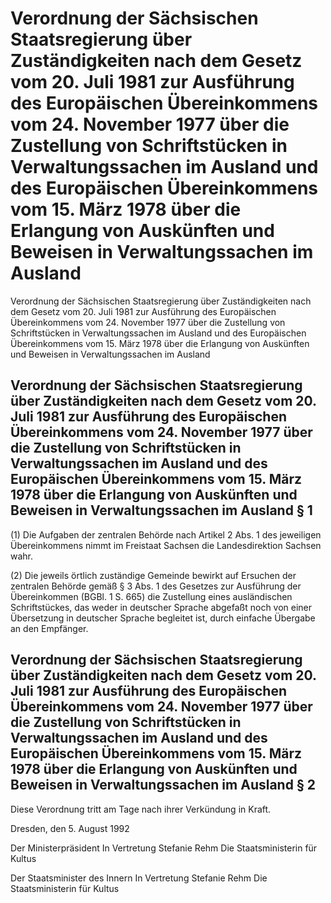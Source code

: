 # Verordnung der Sächsischen Staatsregierung über Zuständigkeiten nach dem Gesetz vom 20. Juli 1981 zur Ausführung des Europäischen Übereinkommens vom 24. November 1977 über die Zustellung von Schriftstücken in Verwaltungssachen im Ausland und des Europäischen Übereinkommens vom 15. März 1978 über die Erlangung von Auskünften und Beweisen in Verwaltungssachen im Ausland

Verordnung der Sächsischen Staatsregierung über Zuständigkeiten nach dem Gesetz vom 20. Juli 1981 zur Ausführung des Europäischen Übereinkommens vom 24. November 1977 über die Zustellung von Schriftstücken in Verwaltungssachen im Ausland und des Europäischen Übereinkommens vom 15. März 1978 über die Erlangung von Auskünften und Beweisen in Verwaltungssachen im Ausland

## Verordnung der Sächsischen Staatsregierung über Zuständigkeiten nach dem Gesetz vom 20. Juli 1981 zur Ausführung des Europäischen Übereinkommens vom 24. November 1977 über die Zustellung von Schriftstücken in Verwaltungssachen im Ausland und des Europäischen Übereinkommens vom 15. März 1978 über die Erlangung von Auskünften und Beweisen in Verwaltungssachen im Ausland § 1 

(1) Die Aufgaben der zentralen Behörde nach Artikel 2 Abs. 1 des jeweiligen Übereinkommens nimmt im Freistaat Sachsen die Landesdirektion Sachsen wahr.

(2) Die jeweils örtlich zuständige Gemeinde bewirkt auf Ersuchen der zentralen Behörde gemäß § 3 Abs. 1 des Gesetzes zur Ausführung der Übereinkommen (BGBl. 1 S. 665) die Zustellung eines ausländischen Schriftstückes, das weder in deutscher Sprache abgefaßt noch von einer Übersetzung in deutscher Sprache begleitet ist, durch einfache Übergabe an den Empfänger.


## Verordnung der Sächsischen Staatsregierung über Zuständigkeiten nach dem Gesetz vom 20. Juli 1981 zur Ausführung des Europäischen Übereinkommens vom 24. November 1977 über die Zustellung von Schriftstücken in Verwaltungssachen im Ausland und des Europäischen Übereinkommens vom 15. März 1978 über die Erlangung von Auskünften und Beweisen in Verwaltungssachen im Ausland § 2 

Diese Verordnung tritt am Tage nach ihrer Verkündung in Kraft.

Dresden, den 5. August 1992

Der Ministerpräsident 
         In Vertretung 
         Stefanie Rehm 
         Die Staatsministerin für Kultus

Der Staatsminister des Innern 
         In Vertretung 
         Stefanie Rehm 
         Die Staatsministerin für Kultus



